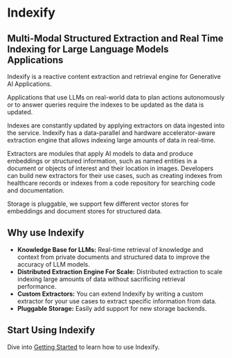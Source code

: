 # Indexify

## Multi-Modal Structured Extraction and Real Time Indexing for Large Language Models Applications

Indexify is a reactive content extraction and retrieval engine for Generative AI Applications.

Applications that use LLMs on real-world data to plan actions autonomously or to answer queries require the indexes to be updated as the data is updated.

Indexes are constantly updated by applying extractors on data ingested into the service. Indexify has a data-parallel and hardware accelerator-aware extraction engine that allows indexing large amounts of data in real-time.

Extractors are modules that apply AI models to data and produce embeddings or structured information, such as named entities in a document or objects of interest and their location in images. Developers can build new extractors for their use cases, such as creating indexes from healthcare records or indexes from a code repository for searching code and documentation.

Storage is pluggable, we support few different vector stores for embeddings and document stores for structured data.

## Why use Indexify

* **Knowledge Base for LLMs:** Real-time retrieval of knowledge and context from private documents and structured data to improve the accuracy of LLM models.
* **Distributed Extraction Engine For Scale:** Distributed extraction to scale indexing large amounts of data without sacrificing retrieval performance.
* **Custom Extractors:** You can extend Indexify by writing a custom extractor for your use cases to extract specific information from data.
* **Pluggable Storage:** Easily add support for new storage backends.

## Start Using Indexify

Dive into [Getting Started](getting_started.md) to learn how to use Indexify.
